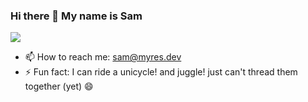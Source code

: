 ### Hi there 👋 My name is Sam

<!--
**samiam2013/samiam2013** is a ✨ _special_ ✨ repository because its `README.md` (this file) appears on your GitHub profile.
-->

<img align="center" src="https://github-readme-stats.vercel.app/api/top-langs/?username=samiam2013&layout=compact&theme=buefy&hide_border=true" />

<ul>
 <li>📫 How to reach me: <a href="mailto:sam@myres.dev">sam@myres.dev</a></li>
 <li>⚡ Fun fact: I can ride a unicycle! and juggle! just can't thread them together (yet) 😄</li>
</ul>

